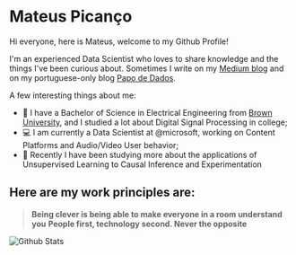 # Mateus Picanço

Hi everyone, here is Mateus, welcome to my Github Profile!

I'm an experienced Data Scientist who loves to share knowledge and the things I've been curious about. Sometimes I write on my [Medium blog](https://mateuspicanco.medium.com/) and on my portuguese-only blog [Papo de Dados](https://papodedados.com/). 

A few interesting things about me:
- :school: I have a Bachelor of Science in Electrical Engineering from [Brown University](https://www.brown.edu/), and I studied a lot about Digital Signal Processing in college;
- :computer: I am currently a Data Scientist at @microsoft, working on Content Platforms and Audio/Video User behavior;
- :rocket: Recently I have been studying more about the applications of Unsupervised Learning to Causal Inference and Experimentation

## Here are my work principles are:

> **Being clever is being able to make everyone in a room understand you**
> **People first, technology second. Never the opposite**

![Github Stats](https://github-readme-stats.vercel.app/api?username=mateuspicanco&show_icons=true&theme=dracula)
